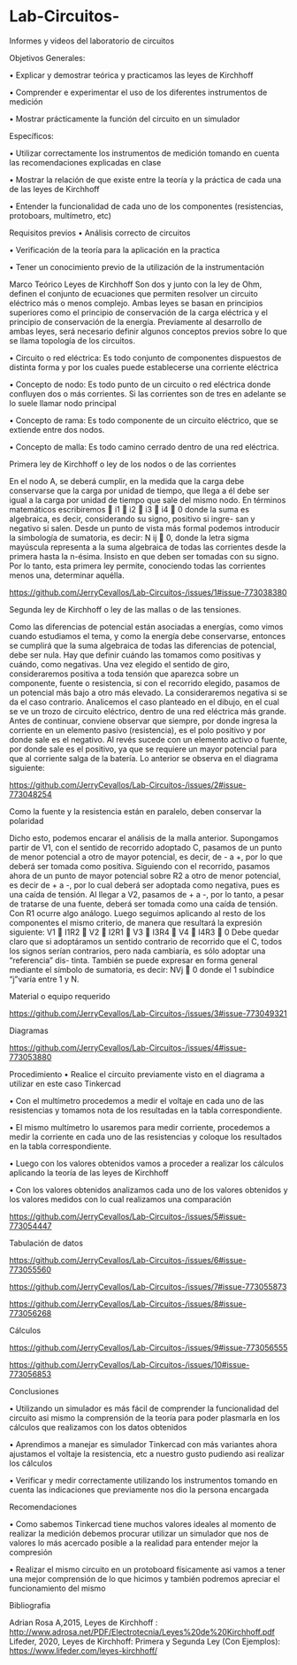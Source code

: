 # Lab-Circuitos-
Informes y videos del laboratorio de circuitos

Objetivos
Generales:

•	Explicar y demostrar teórica y practicamos las leyes de Kirchhoff

•	Comprender e experimentar el uso de los diferentes instrumentos de medición 

•	Mostrar prácticamente la función del circuito en un simulador

Específicos:

•	Utilizar correctamente los instrumentos de medición tomando en cuenta las recomendaciones explicadas en clase 

•	Mostrar la relación de que existe entre la teoría y la práctica de cada una de las leyes de Kirchhoff 

•	Entender la funcionalidad de cada uno de los componentes (resistencias, protoboars, multímetro, etc)

Requisitos previos
•	Análisis correcto de circuitos 

•	Verificación de la teoría para la aplicación en la practica 

•	Tener un conocimiento previo de la utilización de la instrumentación 


Marco Teórico 
Leyes de Kirchhoff
Son dos y junto con la ley de Ohm, definen el conjunto de ecuaciones que permiten resolver un circuito eléctrico más o menos complejo. Ambas leyes se basan en principios superiores como el principio de conservación de la carga eléctrica y el principio de conservación de la energía. Previamente al desarrollo de ambas leyes, será necesario definir algunos conceptos previos sobre lo que se llama topología de los circuitos.

•	Circuito o red eléctrica: Es todo conjunto de componentes dispuestos de distinta forma y por los cuales puede establecerse una corriente eléctrica

•	Concepto de nodo: Es todo punto de un circuito o red eléctrica donde confluyen dos o más corrientes. Si las corrientes son de tres en adelante se lo suele llamar nodo principal

•	Concepto de rama: Es todo componente de un circuito eléctrico, que se extiende entre dos nodos.

•	Concepto de malla: Es todo camino cerrado dentro de una red eléctrica.


Primera ley de Kirchhoff o ley de los nodos o de las corrientes

En el nodo A, se deberá cumplir, en la medida que la carga debe conservarse que la carga por unidad de tiempo, que llega a él debe ser igual a la carga por unidad de tiempo que sale del mismo nodo. En términos matemáticos escribiremos  i1  i2  i3  i4  0 donde la suma es algebraica, es decir, considerando su signo, positivo si ingre- san y negativo si salen. Desde un punto de vista más formal podemos introducir la simbología de sumatoria, es 
decir:	N ij  0, donde la letra sigma mayúscula representa a la suma algebraica de todas las corrientes desde la primera hasta la n-ésima. Insisto en que deben ser tomadas con su signo. Por lo tanto, esta primera ley permite, conociendo todas las corrientes menos una, determinar aquélla.

[](https://github.com/JerryCevallos/Lab-Circuitos-/issues/1#issue-773038380)
https://github.com/JerryCevallos/Lab-Circuitos-/issues/1#issue-773038380  


Segunda ley de Kirchhoff o ley de las mallas o de las tensiones.
 
Como las diferencias de potencial están asociadas a energías, como vimos cuando estudiamos el tema, y como la energía debe conservarse, entonces se cumplirá que la suma algebraica de todas las diferencias de potencial, debe ser nula. Hay que definir cuándo las tomamos como positivas y cuándo, como negativas.
Una vez elegido el sentido de giro, consideraremos positiva a toda tensión que aparezca sobre un componente, fuente o resistencia, si con el recorrido elegido, pasamos de un potencial más bajo a otro más elevado. La consideraremos negativa si se da el caso contrario.
Analicemos el caso planteado en el dibujo, en el cual se ve un trozo de circuito eléctrico, dentro de una red eléctrica más grande. Antes de continuar, conviene observar que siempre, por donde ingresa la corriente en un elemento pasivo (resistencia), es el polo positivo y por donde sale es el negativo. Al revés sucede con un elemento activo o fuente, por donde sale es el positivo, ya que se requiere un mayor potencial para que al corriente salga de la batería. Lo anterior se observa en el diagrama siguiente:

https://github.com/JerryCevallos/Lab-Circuitos-/issues/2#issue-773048254

Como la fuente y la resistencia están en paralelo, deben conservar la polaridad

Dicho esto, podemos encarar el análisis de la malla anterior.
Supongamos partir de V1, con el sentido de recorrido adoptado C, pasamos de un punto de menor potencial a otro de mayor potencial, es decir, de - a +, por lo que deberá ser tomada como positiva. Siguiendo con el recorrido, pasamos ahora de un punto de mayor potencial sobre R2 a otro de menor potencial, es decir de + a -, por lo cual deberá ser adoptada como 
negativa, pues es una caída de tensión. Al llegar a V2, pasamos de + a -, por lo tanto, a pesar de tratarse de una fuente, deberá ser tomada como una caída de tensión. Con R1 ocurre algo análogo. Luego seguimos aplicando al resto de los componentes el mismo criterio, de manera que resultará la expresión siguiente: V1  I1R2  V2  I2R1  V3  I3R4  V4  I4R3  0 Debe quedar claro que si adoptáramos un sentido contrario de recorrido que el C, todos los signos serían contrarios, pero nada cambiaría, es sólo adoptar una “referencia” dis- tinta.
También se puede expresar en forma general mediante el símbolo de sumatoria, es decir:	         NVj  0 donde el
1
subíndice “j”varía entre 1 y N.


Material o equipo requerido

https://github.com/JerryCevallos/Lab-Circuitos-/issues/3#issue-773049321

Diagramas

https://github.com/JerryCevallos/Lab-Circuitos-/issues/4#issue-773053880

 
Procedimiento 
•	Realice el circuito previamente visto en el diagrama a utilizar en este caso Tinkercad 

•	Con el multímetro procedemos a medir el voltaje en cada uno de las resistencias y tomamos nota de los resultadas en la tabla correspondiente.


•	El mismo multímetro lo usaremos para medir corriente, procedemos a medir la corriente en cada uno de las resistencias y coloque los resultados en la tabla correspondiente.

•	Luego con los valores obtenidos vamos a proceder a realizar los cálculos aplicando la teoría de las leyes de Kirchhoff


•	Con los valores obtenidos analizamos cada uno de los valores obtenidos y los valores medidos con lo cual realizamos una comparación 

https://github.com/JerryCevallos/Lab-Circuitos-/issues/5#issue-773054447


Tabulación de datos

https://github.com/JerryCevallos/Lab-Circuitos-/issues/6#issue-773055560

https://github.com/JerryCevallos/Lab-Circuitos-/issues/7#issue-773055873

https://github.com/JerryCevallos/Lab-Circuitos-/issues/8#issue-773056268

Cálculos

https://github.com/JerryCevallos/Lab-Circuitos-/issues/9#issue-773056555

https://github.com/JerryCevallos/Lab-Circuitos-/issues/10#issue-773056853



Conclusiones

•	Utilizando un simulador es más fácil de comprender la funcionalidad del circuito asi mismo la comprensión de la teoría para poder plasmarla en los cálculos que realizamos con los datos obtenidos

•	Aprendimos a manejar es simulador Tinkercad con más variantes ahora ajustamos el voltaje la resistencia, etc a nuestro gusto pudiendo asi realizar los cálculos

•	Verificar y medir correctamente utilizando los instrumentos tomando en cuenta las indicaciones que previamente nos dio la persona encargada 


Recomendaciones 

•	Como sabemos Tinkercad tiene muchos valores ideales al momento de realizar la medición debemos procurar utilizar un simulador que nos de valores lo más acercado posible a la realidad para entender mejor la compresión 

•	Realizar el mismo circuito en un protoboard físicamente asi vamos a tener una mejor comprensión de lo que hicimos y también podremos apreciar el funcionamiento del mismo


Bibliografia 

Adrian Rosa A,2015, Leyes de Kirchhoff : http://www.adrosa.net/PDF/Electrotecnia/Leyes%20de%20Kirchhoff.pdf
Lifeder, 2020, Leyes de Kirchhoff: Primera y Segunda Ley (Con Ejemplos): https://www.lifeder.com/leyes-kirchhoff/

